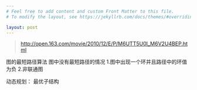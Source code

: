 ```yaml
---
# Feel free to add content and custom Front Matter to this file.
# To modify the layout, see https://jekyllrb.com/docs/themes/#overriding-theme-defaults

layout: post
---
```

>http://open.163.com/movie/2010/12/E/P/M6UTT5U0I_M6V2U4BEP.html


图的最短路径算法
图中没有最短路径的情况
1.图中出现一个环并且路径中的环值为负
2.非联通图

动态规划：
最优子结构